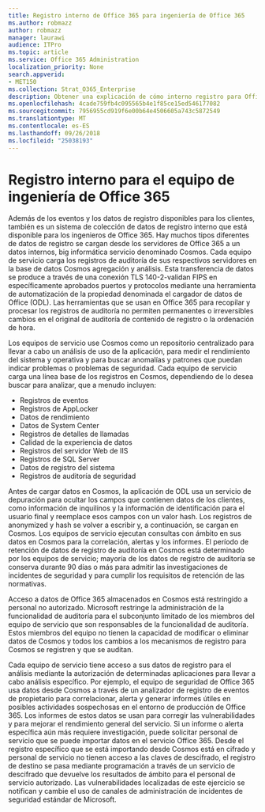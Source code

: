 ```yaml
---
title: Registro interno de Office 365 para ingeniería de Office 365
ms.author: robmazz
author: robmazz
manager: laurawi
audience: ITPro
ms.topic: article
ms.service: Office 365 Administration
localization_priority: None
search.appverid:
- MET150
ms.collection: Strat_O365_Enterprise
description: Obtener una explicación de cómo interno registro para Office 365 ingeniería de equipos de works.
ms.openlocfilehash: 4cade759fb4c095565b4e1f85ce15ed546177082
ms.sourcegitcommit: 7956955cd919f6e00b64e4506605a743c5872549
ms.translationtype: MT
ms.contentlocale: es-ES
ms.lasthandoff: 09/26/2018
ms.locfileid: "25038193"
---
```

# <a name="internal-logging-for-office-365-engineering"></a>Registro interno para el equipo de ingeniería de Office 365
Además de los eventos y los datos de registro disponibles para los clientes, también es un sistema de colección de datos de registro interno que está disponible para los ingenieros de Office 365. Hay muchos tipos diferentes de datos de registro se cargan desde los servidores de Office 365 a un datos internos, big informática servicio denominado Cosmos. Cada equipo de servicio carga los registros de auditoría de sus respectivos servidores en la base de datos Cosmos agregación y análisis. Esta transferencia de datos se produce a través de una conexión TLS 140-2-validan FIPS en específicamente aprobados puertos y protocolos mediante una herramienta de automatización de la propiedad denominada el cargador de datos de Office (ODL). Las herramientas que se usan en Office 365 para recopilar y procesar los registros de auditoría no permiten permanentes o irreversibles cambios en el original de auditoría de contenido de registro o la ordenación de hora.

Los equipos de servicio use Cosmos como un repositorio centralizado para llevar a cabo un análisis de uso de la aplicación, para medir el rendimiento del sistema y operativa y para buscar anomalías y patrones que puedan indicar problemas o problemas de seguridad. Cada equipo de servicio carga una línea base de los registros en Cosmos, dependiendo de lo desea buscar para analizar, que a menudo incluyen:
- Registros de eventos
- Registros de AppLocker
- Datos de rendimiento
- Datos de System Center
- Registros de detalles de llamadas
- Calidad de la experiencia de datos
- Registros del servidor Web de IIS
- Registros de SQL Server
- Datos de registro del sistema
- Registros de auditoría de seguridad

Antes de cargar datos en Cosmos, la aplicación de ODL usa un servicio de depuración para ocultar los campos que contienen datos de los clientes, como información de inquilinos y la información de identificación para el usuario final y reemplace esos campos con un valor hash. Los registros de anonymized y hash se volver a escribir y, a continuación, se cargan en Cosmos. Los equipos de servicio ejecutan consultas con ámbito en sus datos en Cosmos para la correlación, alertas y los informes. El período de retención de datos de registro de auditoría en Cosmos está determinado por los equipos de servicio; mayoría de los datos de registro de auditoría se conserva durante 90 días o más para admitir las investigaciones de incidentes de seguridad y para cumplir los requisitos de retención de las normativas.

Acceso a datos de Office 365 almacenados en Cosmos está restringido a personal no autorizado. Microsoft restringe la administración de la funcionalidad de auditoría para el subconjunto limitado de los miembros del equipo de servicio que son responsables de la funcionalidad de auditoría. Estos miembros del equipo no tienen la capacidad de modificar o eliminar datos de Cosmos y todos los cambios a los mecanismos de registro para Cosmos se registren y que se auditan.

Cada equipo de servicio tiene acceso a sus datos de registro para el análisis mediante la autorización de determinadas aplicaciones para llevar a cabo análisis específico. Por ejemplo, el equipo de seguridad de Office 365 usa datos desde Cosmos a través de un analizador de registro de eventos de propietario para correlacionar, alerta y generar informes útiles en posibles actividades sospechosas en el entorno de producción de Office 365. Los informes de estos datos se usan para corregir las vulnerabilidades y para mejorar el rendimiento general del servicio. Si un informe o alerta específica aún más requiere investigación, puede solicitar personal de servicio que se puede importar datos en el servicio Office 365. Desde el registro específico que se está importando desde Cosmos está en cifrado y personal de servicio no tienen acceso a las claves de descifrado, el registro de destino se pasa mediante programación a través de un servicio de descifrado que devuelve los resultados de ámbito para el personal de servicio autorizado. Las vulnerabilidades localizadas de este ejercicio se notifican y cambie el uso de canales de administración de incidentes de seguridad estándar de Microsoft.
